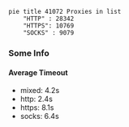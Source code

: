
```mermaid
pie title 41072 Proxies in list
    "HTTP" : 28342
    "HTTPS": 10769
    "SOCKS" : 9079
```

### Some Info
#### Average Timeout

- mixed: 4.2s
- http: 2.4s
- https: 8.1s
- socks: 6.4s